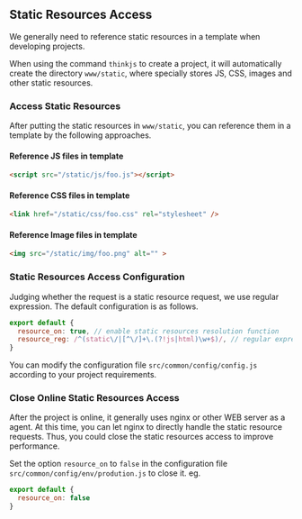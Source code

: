 ## Static Resources Access

We generally need to reference static resources in a template when developing projects.

When using the command `thinkjs` to create a project, it will automatically create the directory `www/static`, where specially stores JS, CSS, images and other static resources.


### Access Static Resources

After putting the static resources in `www/static`, you can reference them in a template by the following approaches.

#### Reference JS files in template

```html
<script src="/static/js/foo.js"></script>
```

#### Reference CSS files in template

```html
<link href="/static/css/foo.css" rel="stylesheet" />
```

#### Reference Image files in template

```html
<img src="/static/img/foo.png" alt="" >
```

### Static Resources Access Configuration

Judging whether the request is a static resource request, we use regular expression. The default configuration is as follows.

```js
export default {
  resource_on: true, // enable static resources resolution function
  resource_reg: /^(static\/|[^\/]+\.(?!js|html)\w+$)/, // regular expression for judging static resource request
}
```

You can modify the configuration file `src/common/config/config.js` according to your project requirements.


### Close Online Static Resources Access 

After the project is online, it generally uses nginx or other WEB server as a agent. At this time, you can let nginx to directly handle the static resource requests. Thus, you could close the static resources access to improve performance.

Set the option `resource_on` to `false` in the configuration file `src/common/config/env/prodution.js` to close it. eg.

```js
export default {
  resource_on: false
}
```
